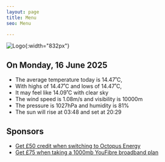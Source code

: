 ```yaml
---
layout: page
title: Menu
seo: Menu

---
```


![Logo](/images/logo.jpg){:width="832px"}

<!-- weather_marker starts -->
## On Monday, 16 June 2025

- The average temperature today is 14.47˚C,
- With highs of 14.47˚C and lows of 14.47˚C,
- It may feel like 14.09˚C with clear sky
- The wind speed is 1.08m/s and visibility is 10000m
- The pressure is 1027hPa and humidity is 81%
- The sun will rise at 03:48 and set at 20:29

<!-- weather_marker ends -->

## Sponsors

- [Get £50 credit when switching to Octopus Energy](https://bit.ly/3oD1nnS)
- [Get £75 when taking a 1000mb YouFibre broadband plan](https://aklam.io/91zWhU?)
